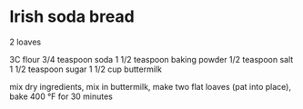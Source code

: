 # Irish soda bread

2 loaves

3C flour
3/4 teaspoon soda
1 1/2 teaspoon baking powder
1/2 teaspoon salt
1 1/2 teaspoon sugar
1 1/2 cup buttermilk

mix dry ingredients, mix in buttermilk, make two flat loaves (pat into place), bake 400 °F for 30 minutes
